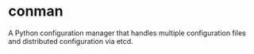 conman
======
A Python configuration manager that handles multiple configuration files 
and distributed configuration via etcd.
